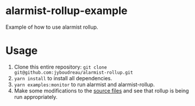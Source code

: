 # alarmist-rollup-example

Example of how to use alarmist rollup.

# Usage

1. Clone this entire repository: `git clone git@github.com:jyboudreau/alarmist-rollup.git`
2. `yarn install` to install all dependencies.
3. `yarn examples:monitor` to run alarmist and alarmist-rollup.
4. Make some modifications to the [source files](src/) and see that rollup is being run appropriately.
